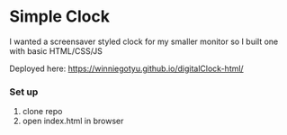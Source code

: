# Simple Clock 
I wanted a screensaver styled clock for my smaller monitor so I built one with basic HTML/CSS/JS

Deployed here: https://winniegotyu.github.io/digitalClock-html/

### Set up

1. clone repo
2. open index.html in browser

